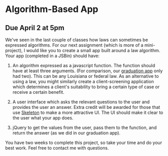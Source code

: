 # Algorithm-Based App

## Due April 2 at 5pm 

We've seen in the last couple of classes how laws can sometimes be expressed 
algorithms. For our next assignment (which is more of a mini-project), I would 
like you to create a small app built around a law algorithm.  Your app 
(completed in a JSBin) should have:

1. An algorithm expressed as a javascript function. The function should have at 
   least three arguments. (For comparison, our [graduation 
   app](http://jsbin.com/xodujut/3/edit?html,js,output) only had two).  This 
   can be any Louisiana or federal law.  As an alternative to using a law, you 
   might similarly create a client-screening application which determines a 
   client's suitability to bring a certain type of case or receive a certain 
   benefit. 

2. A user interface which asks the relevant questions to the user and provides 
   the user an answer. Extra credit will be awarded for those that use 
   [Skeleton](http://getskeleton.com/) to make a more attractive UI. The UI 
   should make it clear to the user what your app does.

3. jQuery to get the values from the user, pass them to the function, and 
   return the answer (as we did in our graduation app).

You have two weeks to complete this project, so take your time and do your best 
work.  Feel free to contact me with questions.


